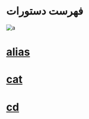 # فهرست دستورات 
![a](https://www.how-to-draw-funny-cartoons.com/images/cartoon-list-007.jpg)

# [alias](https://github.com/elias8702/37-Important-Linux-Commands-You-Should-Know/blob/master/Commands.md#alias)

# [cat](https://github.com/elias8702/37-Important-Linux-Commands-You-Should-Know/blob/master/Commands.md#cat) 

# [cd](https://github.com/elias8702/37-Important-Linux-Commands-You-Should-Know/blob/master/Commands.md#cd)

